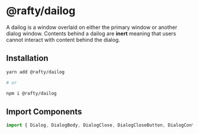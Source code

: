 # @rafty/dailog

A dailog is a window overlaid on either the primary window or another dialog window. Contents behind a dailog are **inert** meaning that users cannot interact with content behind the dialog.

## Installation

```sh
yarn add @rafty/dailog

# or

npm i @rafty/dailog
```

## Import Components

```jsx
import { Dialog, DialogBody, DialogClose, DialogCloseButton, DialogContent, DialogOverlay, DialogHeading, DialogTrigger } from "@rafty/dailog";
```
